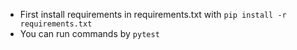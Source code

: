 * First install requirements in requirements.txt with `pip install -r requirements.txt`
* You can run commands by `pytest`
